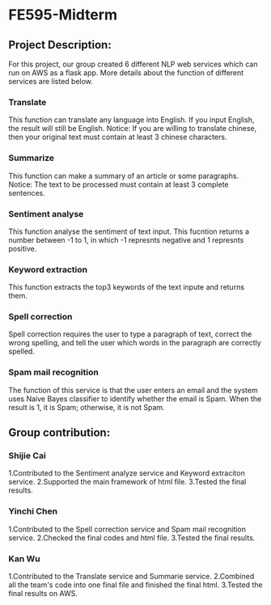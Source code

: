 # FE595-Midterm
## Project Description:
For this project, our group created 6 different NLP web services which can run on AWS as a flask app.
More details about the function of different services are listed below.
### Translate
This function can translate any language into English. If you input English, the result will still be English. 
Notice: If you are willing to translate chinese, then your original text must contain at least 3 chinese characters.
### Summarize
This function can make a summary of an article or some paragraphs.
Notice: The text to be processed must contain at least 3 complete sentences.
### Sentiment analyse
This function analyse the sentiment of text input. This fucntion returns a number between -1 to 1, in which -1 represnts negative and 1 represnts positive.
### Keyword extraction
This function extracts the top3 keywords of the text inpute and returns them.

### Spell correction
Spell correction requires the user to type a paragraph of text, correct the wrong spelling, and tell the user which words in the paragraph are correctly spelled.

### Spam mail recognition
The function of this service is that the user enters an email and the system uses Naive Bayes classifier to identify whether the email is Spam. 
When the result is 1, it is Spam; otherwise, it is not Spam.


## Group contribution:
### Shijie Cai
1.Contributed to the Sentiment analyze service and Keyword extraciton service. 
2.Supported the main framework of html file.
3.Tested the final results.

### Yinchi Chen
1.Contributed to the Spell correction service and Spam mail recognition service. 
2.Checked the final codes and html file.
3.Tested the final results.

### Kan Wu
1.Contributed to the Translate service and Summarie service. 
2.Combined all the team's code into one final file and finished the final html.
3.Tested the final results on AWS.
